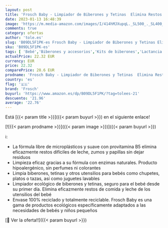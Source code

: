 ```yaml
---
layout: post
title: 'Frosch Baby - Limpiador de Biberones y Tetinas  Elimina Restos de Leche y Comida  Producto Hipoalergénico y Ecológico - Pack de 8 Unidades x 500 ml'
date: 2023-01-13 16:48:39
image: 'https://m.media-amazon.com/images/I/414hMJXupqL._SL500_._SL400_.jpg'
comments: true
category: ofertas
author: 'tole.es'
slug: 'B09DL5F1PK-es Frosch Baby - Limpiador de Biberones y Tetinas Elimina...'
sku: 'B09DL5F1PK-es'
tags: [ 'Bebé','Biberones y accesorios','Kits de biberones','Lactancia y alimentación','biberones','frosch','tetinas','🇪🇸', ]
actualPrice: 22.32 EUR
currency: EUR
price: 22.32
comparePrice: 28.6 EUR
prodname: 'Frosch Baby - Limpiador de Biberones y Tetinas  Elimina Restos de Leche y Comida  Producto Hipoalergénico y Ecológico - Pack de 8 Unidades x 500 ml'
country: 'es'
flag: '🇪🇸'
brand: 'Frosch'
buyurl: 'https://www.amazon.es/dp/B09DL5F1PK/?tag=tolees-21'
descuento: '21.96'
average: '22.76'
---
```


Está [{{< param title >}}]({{< param buyurl >}}) en el siguiente enlace!

[![{{< param prodname >}}]({{< param image >}})]({{< param buyurl >}})

ℹ️:

- La fórmula libre de microplásticos y suave con provitamina B5 elimina eficazmente restos difíciles de leche, zumos y papillas sin dejar residuos
- Limpieza eficaz gracias a su fórmula con enzimas naturales. Producto hipoalergénico, sin perfumes ni colorantes
- Limpia biberones, tetinas y otros utensilios para bebés como chupetes, platos o tazas, así como juguetes lavables
- Limpiador ecológico de biberones y tetinas, seguro para el bebé desde su primer día. Elimina eficazmente restos de comida y leche de los utensilios del bebé
- Envase 100% reciclado y totalmente reciclable. Frosch Baby es una gama de productos ecológicos específicamente adaptados a las necesidades de bebés y niños pequeños

[🛒 Ver la oferta!!]({{< param buyurl >}})
